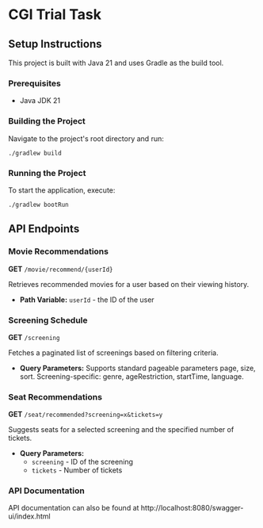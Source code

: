 # CGI Trial Task

## Setup Instructions

This project is built with Java 21 and uses Gradle as the build tool. 

### Prerequisites

- Java JDK 21

### Building the Project

Navigate to the project's root directory and run:

```
./gradlew build
```

### Running the Project

To start the application, execute:

```
./gradlew bootRun
```

## API Endpoints

### Movie Recommendations

**GET** `/movie/recommend/{userId}`

Retrieves recommended movies for a user based on their viewing history.

- **Path Variable:** `userId` - the ID of the user

### Screening Schedule

**GET** `/screening`

Fetches a paginated list of screenings based on filtering criteria.

- **Query Parameters:** Supports standard pageable parameters page, size, sort. Screening-specific: genre, ageRestriction, startTime, language.

### Seat Recommendations

**GET** `/seat/recommended?screening=x&tickets=y`

Suggests seats for a selected screening and the specified number of tickets.

- **Query Parameters:**
    - `screening` - ID of the screening
    - `tickets` - Number of tickets

### API Documentation

API documentation can also be found at http://localhost:8080/swagger-ui/index.html